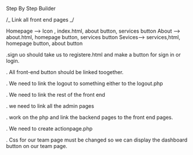 Step By Step Builder

/_ Link all front end pages _/

Homepage --> Icon , index.html, about button, services button
About --> about.html, homepage button, services button
Sevices--> services,html, homepage button, about button

.sign uo should take us to registere.html and make a button for sign in or login.

. All front-end button should be linked toogether.

. We need to link the logout to something either to the logout.php 

. We need to link the rest of the front end 

. we need to link all the admin pages 

.  work on the php and link the backend pages to the front end pages.

. We need to create actionpage.php

. Css for our team page must be changed so we can display the dashboard button on our team page.